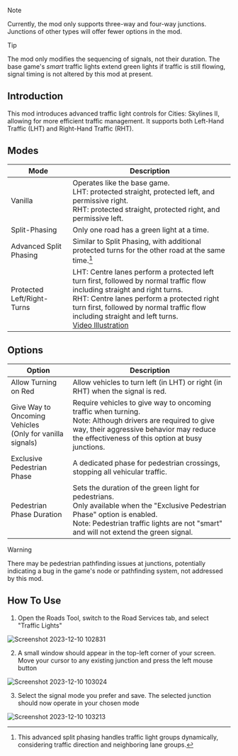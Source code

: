 > [!NOTE]
> Currently, the mod only supports three-way and four-way junctions. Junctions of other types will offer fewer options in the mod.

> [!TIP]
> The mod only modifies the sequencing of signals, not their duration. The base game's *smart* traffic lights extend green lights if traffic is still flowing, signal timing is not altered by this mod at present.

## Introduction
This mod introduces advanced traffic light controls for Cities: Skylines II, allowing for more efficient traffic management. It supports both Left-Hand Traffic (LHT) and Right-Hand Traffic (RHT).

## Modes

| Mode | Description |
| --- | --- |
| Vanilla | Operates like the base game.<br>LHT: protected straight, protected left, and permissive right.<br>RHT: protected straight, protected right, and permissive left. |
| Split-Phasing | Only one road has a green light at a time. |
| Advanced Split Phasing | Similar to Split Phasing, with additional protected turns for the other road at the same time.[^1] |
| Protected Left/Right-Turns | LHT: Centre lanes perform a protected left turn first, followed by normal traffic flow including straight and right turns.<br>RHT: Centre lanes perform a protected right turn first, followed by normal traffic flow including straight and left turns.<br>[Video Illustration](https://www.youtube.com/watch?v=CIw0Au8qFQ8) |

## Options

| Option | Description |
| --- | --- |
| Allow Turning on Red | Allow vehicles to turn left (in LHT) or right (in RHT) when the signal is red. |
| Give Way to Oncoming Vehicles<br>(Only for vanilla signals) | Require vehicles to give way to oncoming traffic when turning.<br>Note: Although drivers are required to give way, their aggressive behavior may reduce the effectiveness of this option at busy junctions. |
| Exclusive Pedestrian Phase | A dedicated phase for pedestrian crossings, stopping all vehicular traffic. |
| Pedestrian Phase Duration | Sets the duration of the green light for pedestrians.<br>Only available when the "Exclusive Pedestrian Phase" option is enabled.<br>Note: Pedestrian traffic lights are not "smart" and will not extend the green signal. |

> [!WARNING]
> There may be pedestrian pathfinding issues at junctions, potentially indicating a bug in the game's node or pathfinding system, not addressed by this mod.

## How To Use

1. Open the Roads Tool, switch to the Road Services tab, and select "Traffic Lights"

![Screenshot 2023-12-10 102831](https://github.com/primeinc/Cities2-Various-Mods/assets/80482978/de6a9184-d340-4371-82c9-ef6731a69630)

2. A small window should appear in the top-left corner of your screen. Move your cursor to any existing junction and press the left mouse button

![Screenshot 2023-12-10 103024](https://github.com/primeinc/Cities2-Various-Mods/assets/80482978/c0beae47-9175-4a31-aad4-ea169f81e1e7)

3. Select the signal mode you prefer and save. The selected junction should now operate in your chosen mode

![Screenshot 2023-12-10 103213](https://github.com/primeinc/Cities2-Various-Mods/assets/80482978/ee258c53-0ab4-43a2-a9b8-2ed07a792c1a)

[^1]: This advanced split phasing handles traffic light groups dynamically, considering traffic direction and neighboring lane groups.
